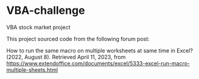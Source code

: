 # VBA-challenge
VBA stock market project

This project sourced code from the following forum post:

How to run the same macro on multiple worksheets at same time in Excel? (2022, August 8). Retrieved April 11, 2023, from https://www.extendoffice.com/documents/excel/5333-excel-run-macro-multiple-sheets.html 

